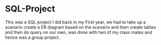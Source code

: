 # SQL-Project
This was a SQL project I did back in my First year, we had to take up a scenario create a ER diagram based on the scenario and then create 
tables and then do query on our own, was done with two of my class mates and hence was a group project.
